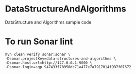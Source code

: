 # DataStructureAndAlgorithms
DataStructure and Algorithms sample code

# To run Sonar lint
```shell
mvn clean verify sonar:sonar \
-Dsonar.projectKey=data-structures-and-algorithms \
-Dsonar.host.url=http://127.0.0.1:9000 \
-Dsonar.login=sqp_947433f78958dc71a477e7a7917014f937f07672
```
